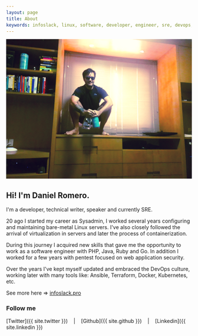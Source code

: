```yaml
---
layout: page
title: About
keywords: infoslack, linux, software, developer, engineer, sre, devops, docker, kubernetes, aws, gke, ruby, rails, postgresql, golang, unikernels, ansible, terraform
---
```


![Daniel Romero](/images/daniel.png)

## Hi! I'm Daniel Romero.

I'm a developer, technical writer, speaker and currently SRE.

20 ago I started my career as Sysadmin, I worked several years configuring and maintaining bare-metal Linux servers.
I've also closely followed the arrival of virtualization in servers and later the process of containerization.

During this journey I acquired new skills that gave me the opportunity to work as a software engineer with PHP, Java, Ruby and Go. In addition I worked for a few years with pentest focused on web application security.

Over the years I've kept myself updated and embraced the DevOps culture, working later with many tools like: Ansible, Terraform, Docker, Kubernetes, etc.

See more here => [infoslack.pro](http://infoslack.pro)

### Follow me

[Twitter]({{ site.twitter }}) &nbsp;&nbsp;&nbsp;|&nbsp;&nbsp;&nbsp;
[Github]({{ site.github }}) &nbsp;&nbsp;&nbsp;|&nbsp;&nbsp;&nbsp;
[Linkedin]({{ site.linkedin }})
